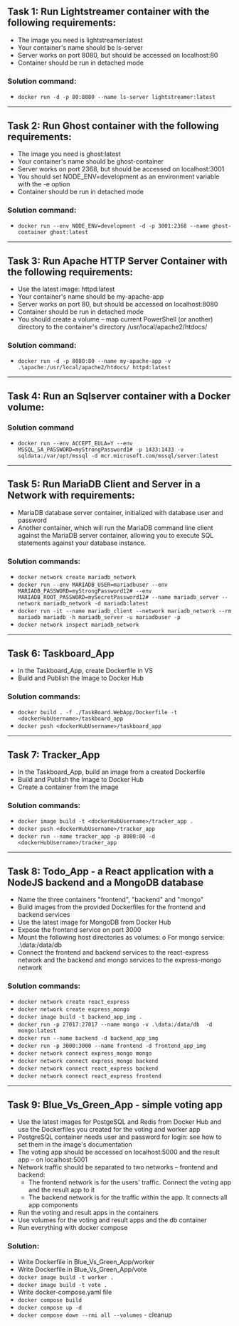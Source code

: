 ## Task 1: Run Lightstreamer container with the following requirements:

- The image you need is lightstreamer:latest
- Your container's name should be ls-server
- Server works on port 8080, but should be accessed on localhost:80
- Container should be run in detached mode

### Solution command:
-   `docker run -d -p 80:8080 --name ls-server lightstreamer:latest`

___

## Task 2: Run Ghost container with the following requirements:

- The image you need is ghost:latest
- Your container's name should be ghost-container
- Server works on port 2368, but should be accessed on localhost:3001
- You should set NODE_ENV=development as an environment variable with the -e option
- Container should be run in detached mode

### Solution command:
-   `docker run --env NODE_ENV=development -d -p 3001:2368 --name ghost-container ghost:latest`

___

## Task 3: Run Apache HTTP Server Container with the following requirements:

- Use the latest image: httpd:latest
- Your container's name should be my-apache-app
- Server works on port 80, but should be accessed on localhost:8080
- Container should be run in detached mode
- You should create a volume – map current PowerShell (or another) directory to the container's directory
/usr/local/apache2/htdocs/

### Solution command:
-   `docker run -d -p 8080:80 --name my-apache-app -v .\apache:/usr/local/apache2/htdocs/ httpd:latest`

___

## Task 4: Run an Sqlserver container with a Docker volume:

### Solution command
-   `docker run --env ACCEPT_EULA=Y --env MSSQL_SA_PASSWORD=myStrongPassword1# -p 1433:1433 -v sqldata:/var/opt/mssql -d mcr.microsoft.com/mssql/server:latest`

___

## Task 5: Run MariaDB Client and Server in a Network with requirements:

-  MariaDB database server container, initialized with database user and password
- Another container, which will run the MariaDB command line client against the MariaDB server container,
allowing you to execute SQL statements against your database instance.

### Solution commands:
-   `docker network create mariadb_network`
-   `docker run --env MARIADB_USER=mariadbuser --env MARIADB_PASSWORD=myStrongPassword12# --env MARIADB_ROOT_PASSWORD=mySecretPassword12# --name mariadb_server --network mariadb_network -d mariadb:latest`
-   `docker run -it --name mariadb_client --network mariadb_network --rm mariadb mariadb -h mariadb_server -u mariadbuser -p`
-   `docker network inspect mariadb_network`

___


## Task 6: Taskboard_App
- In the Taskboard_App, create Dockerfile in VS
- Build and Publish the Image to Docker Hub

### Solution commands:
-   `docker build . -f ./TaskBoard.WebApp/Dockerfile -t <dockerHubUsername>/taskboard_app`
-   `docker push <dockerHubUsername>/taskboard_app`

___


## Task 7: Tracker_App
- In the Taskboard_App, build an image from a created Dockerfile
- Build and Publish the Image to Docker Hub
- Create a container from the image

### Solution commands:
-   `docker image build -t <dockerHubUsername>/tracker_app .`
-   `docker push <dockerHubUsername>/tracker_app`
-   `docker run --name tracker_app -p 8080:80 -d <dockerHubUsername>/tracker_app`

___


## Task 8: Todo_App - a React application with a NodeJS backend and a MongoDB database
- Name the three containers "frontend", "backend" and "mongo"
- Build images from the provided Dockerfiles for the frontend and backend services
- Use the latest image for MongoDB from Docker Hub
- Expose the frontend service on port 3000
- Mount the following host directories as volumes:
o For mongo service: .\data:/data/db
- Connect the frontend and backend services to the react-express network and the backend and mongo
services to the express-mongo network

### Solution commands:
-   `docker network create react_express`
-   `docker network create express_mongo`
-   `docker image build -t backend_app_img .`
-   `docker run -p 27017:27017 --name mongo -v .\data:/data/db  -d mongo:latest`
-   `docker run --name backend -d backend_app_img`
-   `docker run -p 3000:3000 --name frontend -d frontend_app_img`
-   `docker network connect express_mongo mongo`
-   `docker network connect express_mongo backend`
-   `docker network connect react_express backend`
-   `docker network connect react_express frontend`

___

## Task 9: Blue_Vs_Green_App - simple voting app
- Use the latest images for PostgeSQL and Redis from Docker Hub and use the Dockerfiles you created for the 
voting and worker app
- PostgreSQL container needs user and password for login: see how to set them in the image's 
documentation
- The voting app should be accessed on localhost:5000 and the result app – on localhost:5001
- Network traffic should be separated to two networks – frontend and backend:
    - The frontend network is for the users' traffic. Connect the voting app and the result app to it
    - The backend network is for the traffic within the app. It connects all app components
- Run the voting and result apps in the containers
- Use volumes for the voting and result apps and the db container
- Run everything with docker compose

### Solution:
-   Write Dockerfile in Blue_Vs_Green_App/worker
-   Write Dockerfile in Blue_Vs_Green_App/vote
-   `docker image build -t worker .`
-   `docker image build -t vote .`
-   Write docker-compose.yaml file
-   `docker compose build`
-   `docker compose up -d`
-   `docker compose down --rmi all --volumes` - cleanup